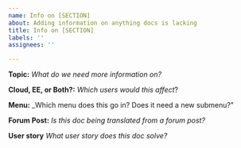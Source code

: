 ```yaml
---
name: Info on [SECTION]
about: Adding information on anything docs is lacking
title: Info on [SECTION]
labels: ''
assignees: ''

---
```


**Topic:**
_What do we need more information on?_


**Cloud, EE, or Both?:**
_Which users would this affect_?


**Menu:**
_Which menu does this go in? Does it need a new submenu?"


**Forum Post:**
_Is this doc being translated from a forum post?_


**User story**
_What user story does this doc solve?_
